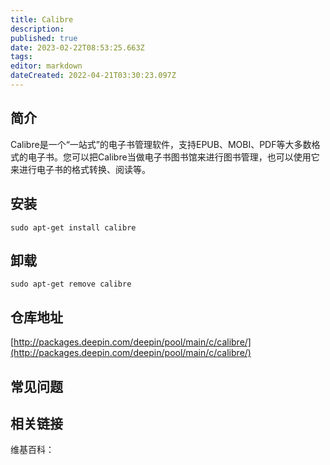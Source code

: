 ```yaml
---
title: Calibre
description: 
published: true
date: 2023-02-22T08:53:25.663Z
tags: 
editor: markdown
dateCreated: 2022-04-21T03:30:23.097Z
---
```


## 简介

Calibre是一个“一站式”的电子书管理软件，支持EPUB、MOBI、PDF等大多数格式的电子书。您可以把Calibre当做电子书图书馆来进行图书管理，也可以使用它来进行电子书的格式转换、阅读等。

## 安装

`sudo apt-get install calibre`

## 卸载

`sudo apt-get remove calibre`

## 仓库地址

[http://packages.deepin.com/deepin/pool/main/c/calibre/](http://packages.deepin.com/deepin/pool/main/c/calibre/)

## 常见问题

## 相关链接

维基百科：
